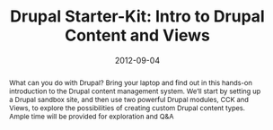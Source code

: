---
layout: presentation
title: "Drupal Starter-Kit: Intro to Drupal Content and Views"
date: 2012-09-04
copresenters: 
meetingname: THATCamp Southern California
place: CSU Fullerton
meetingurl: http://socal2012.thatcamp.org/workshops/
abstract: "What can you do with Drupal? Bring your laptop and find out in this hands-on introduction to the Drupal content management system. We’ll start by setting up a Drupal sandbox site, and then use two powerful Drupal modules, CCK and Views, to explore the possibilities of creating custom Drupal content types. Ample time will be provided for exploration and Q&A"
slideurl:
handouturl:
feature: 
permalink: presentations/that-camp-socal-drupal-starter-kit/
---